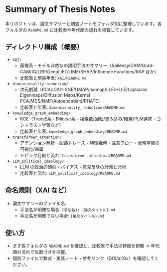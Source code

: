 # Summary of Thesis Notes

本リポジトリは、論文サマリーと調査ノートをフォルダ別に整理しています。各フォルダの `README.md` に比較表や年代順の流れを掲載しています。

## ディレクトリ構成（概要）

- `XAI/`
  - 画像系・モデル非依存の説明手法のサマリー（Saliency/CAM/Grad-CAM/IG/LRP/DeepLIFT/LIME/SHAP/Influence Functions/RAP ほか）
  - 比較表と簡易年表: `XAI/README.md`
- `dimensionality_reduction/`
  - 次元削減（PCA/ICA/t-SNE/UMAP/Isomap/LLE/HLLE/Laplacian Eigenmaps/Diffusion Maps/Kernel PCA/MDS/NMF/Autoencoders/PHATE）
  - 比較表と年表: `dimensionality_reduction/README.md`
- `knowledge_graph_embedding/`
  - KGE（TransE系・Bilinear系・複素数/回転/畳み込み/階層/PLM連携・コントラスト学習など）
  - 比較表と年表: `knowledge_graph_embedding/README.md`
- `transformer_attention/`
  - アテンション解析・回路トレース・特徴幾何・注意フロー・表現学習の可視化/帰属
  - トピック比較と流れ: `transformer_attention/README.md`
- `LLM_political_ideology/`
  - LLM の政治的傾向・バイアス・意見反映の計測と分析
  - 比較表と流れ: `LLM_political_ideology/README.md`

## 命名規則（XAI など）

- 論文サマリーのファイル名:
  - 手法名が明確な場合: `{手法名}: {論文タイトル}.md`
  - 手法名が明確でない場合: `{論文タイトル}.md`

## 使い方

- まず各フォルダの `README.md` を確認し、比較表で手法の特徴を俯瞰 → 年代順の流れで位置づけを把握。
- 個別ファイルで数式・実装ノート・参考リンク（DOI/arXiv）を確認してください。
